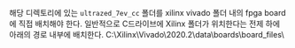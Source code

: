 해당 디렉토리에 있는 `ultrazed_7ev_cc` 폴더를 xilinx vivado 폴더 내의 fpga board 에 직접 배치해야 한다.
일반적으로 C드라이브에 Xilinx 폴더가 위치한다는 전제 하에 아래의 경로 내부에 배치한다.
C:\Xilinx\Vivado\2020.2\data\boards\board_files\